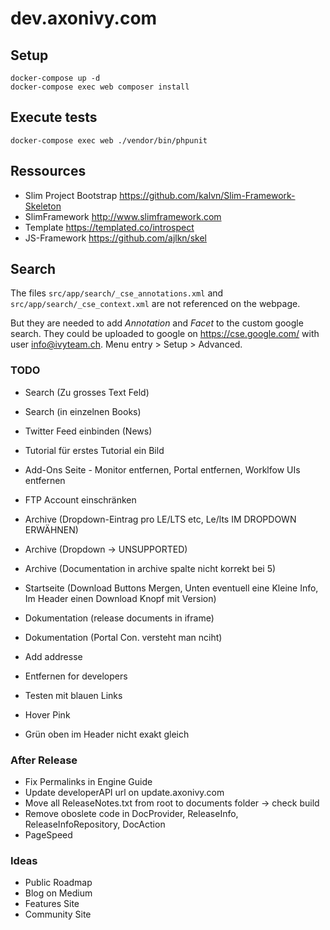 # dev.axonivy.com

## Setup
	docker-compose up -d
	docker-compose exec web composer install

## Execute tests
	docker-compose exec web ./vendor/bin/phpunit

## Ressources
* Slim Project Bootstrap <https://github.com/kalvn/Slim-Framework-Skeleton>
* SlimFramework <http://www.slimframework.com>
* Template <https://templated.co/introspect>
* JS-Framework <https://github.com/ajlkn/skel>

## Search
The files `src/app/search/_cse_annotations.xml` and `src/app/search/_cse_context.xml` are not referenced on the webpage.

But they are needed to add _Annotation_ and _Facet_  to the custom google search.
They could be uploaded to google on <https://cse.google.com/> with user info@ivyteam.ch.
Menu entry > Setup > Advanced.

### TODO
* Search (Zu grosses Text Feld)
* Search (in einzelnen Books)

* Twitter Feed einbinden (News)

* Tutorial für erstes Tutorial ein Bild

* Add-Ons Seite - Monitor entfernen, Portal entfernen, Worklfow UIs entfernen

* FTP Account einschränken

* Archive (Dropdown-Eintrag pro LE/LTS etc, Le/lts IM DROPDOWN ERWÄHNEN)
* Archive (Dropdown -> UNSUPPORTED)
* Archive (Documentation in archive spalte nicht korrekt bei 5)

* Startseite (Download Buttons Mergen, Unten eventuell eine Kleine Info, Im Header einen Download Knopf mit Version)

* Dokumentation (release documents in iframe)
* Dokumentation (Portal Con. versteht man nciht)

* Add addresse
* Entfernen for developers

* Testen mit blauen Links
* Hover Pink
* Grün oben im Header nicht exakt gleich

### After Release
* Fix Permalinks in Engine Guide
* Update developerAPI url on update.axonivy.com
* Move all ReleaseNotes.txt from root to documents folder -> check build
* Remove oboslete code in DocProvider, ReleaseInfo, ReleaseInfoRepository, DocAction
* PageSpeed

### Ideas
* Public Roadmap
* Blog on Medium
* Features Site
* Community Site
